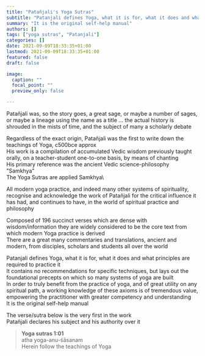 ```yaml
---
title: "Patañjali's Yoga Sutras"
subtitle: "Patanjali defines Yoga, what it is for, what it does and what principles are required to practice it"
summary: "It is the original self-help manual"
authors: []
tags: ["yoga sutras", "Patanjali"]
categories: []
date: 2021-09-09T18:33:35+01:00
lastmod: 2021-09-09T18:33:35+01:00
featured: false
draft: false

image:
  caption: ""
  focal_point: ""
  preview_only: false

---
```

Patañjali was, so the story goes, a great sage, or maybe a number of sages, or maybe a lineage using the name as a title ... the actual history is shrouded in the mists of time, and the subject of many a scholarly debate

Regardless of the exact origin, Patañjali was the first to write down the teachings of Yoga, c500bce approx\
His work is a compilation of accumulated Vedic wisdom previously taught orally, on a teacher-student one-to-one basis, by means of chanting\
His primary reference was the ancient Vedic science-philosophy "Samkhya"\
The Yoga Sutras are applied Samkhya\

All modern yoga practice, and indeed many other systems of spirituality, recognise and acknowledge the work of Patañjali for the critical influence it has had, and continues to have, in the world of spiritual practice and philosophy

Composed of 196 succinct verses which are dense with wisdom/information they are widely considered to be the core text from which modern Yoga practice is derived\
There are a great many commentaries and translations, ancient and modern, from disciples, scholars and students all over the world

Patanjali defines Yoga, what it is for, what it does and what principles are required to practice it\
It contains no recommendations for specific techniques, but lays out the foundational precepts on which so many systems of yoga are built\
In order to truly benefit from the practice of yoga, and of great utility on any spiritual path, a working knowledge of these axioms is of tremendous value, empowering the practitioner with greater competency and understanding\
It is the original self-help manual

The verse/sutra below is the very first in the work\
Patañjali declares his subject and his authority over it

>**Yoga sutras 1:01**\
>atha yoga-anu-śāsanam\
>Herein follow the teachings of Yoga
